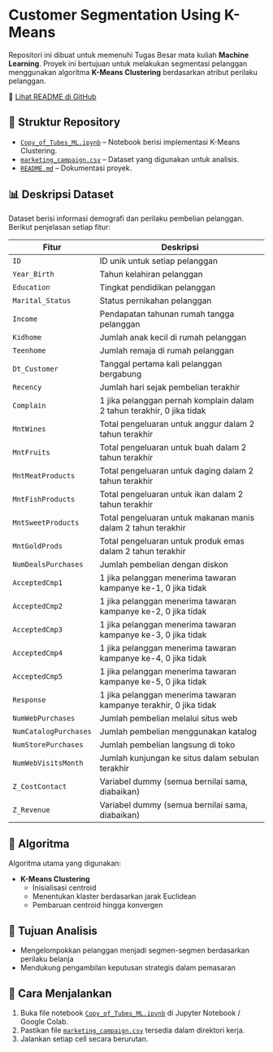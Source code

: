 # Customer Segmentation Using K-Means

Repositori ini dibuat untuk memenuhi Tugas Besar mata kuliah **Machine Learning**. Proyek ini bertujuan untuk melakukan segmentasi pelanggan menggunakan algoritma **K-Means Clustering** berdasarkan atribut perilaku pelanggan.

📄 [Lihat README di GitHub](https://github.com/auraauliaan/Customer-Segmentation-Using-K-Means/blob/main/README.md)

## 📁 Struktur Repository

- [`Copy_of_Tubes_ML.ipynb`](https://github.com/auraauliaan/Customer-Segmentation-Using-K-Means/blob/main/Copy_of_Tubes_ML.ipynb) – Notebook berisi implementasi K-Means Clustering.
- [`marketing_campaign.csv`](https://github.com/auraauliaan/Customer-Segmentation-Using-K-Means/blob/main/marketing_campaign.csv) – Dataset yang digunakan untuk analisis.
- [`README.md`](https://github.com/auraauliaan/Customer-Segmentation-Using-K-Means/blob/main/README.md) – Dokumentasi proyek.

## 📊 Deskripsi Dataset

Dataset berisi informasi demografi dan perilaku pembelian pelanggan. Berikut penjelasan setiap fitur:

| **Fitur**               | **Deskripsi**                                                                 |
|------------------------|-------------------------------------------------------------------------------|
| `ID`                   | ID unik untuk setiap pelanggan                                                |
| `Year_Birth`           | Tahun kelahiran pelanggan                                                     |
| `Education`            | Tingkat pendidikan pelanggan                                                  |
| `Marital_Status`       | Status pernikahan pelanggan                                                   |
| `Income`               | Pendapatan tahunan rumah tangga pelanggan                                     |
| `Kidhome`              | Jumlah anak kecil di rumah pelanggan                                          |
| `Teenhome`             | Jumlah remaja di rumah pelanggan                                              |
| `Dt_Customer`          | Tanggal pertama kali pelanggan bergabung                                      |
| `Recency`              | Jumlah hari sejak pembelian terakhir                                          |
| `Complain`             | 1 jika pelanggan pernah komplain dalam 2 tahun terakhir, 0 jika tidak         |
| `MntWines`             | Total pengeluaran untuk anggur dalam 2 tahun terakhir                         |
| `MntFruits`            | Total pengeluaran untuk buah dalam 2 tahun terakhir                           |
| `MntMeatProducts`      | Total pengeluaran untuk daging dalam 2 tahun terakhir                         |
| `MntFishProducts`      | Total pengeluaran untuk ikan dalam 2 tahun terakhir                           |
| `MntSweetProducts`     | Total pengeluaran untuk makanan manis dalam 2 tahun terakhir                  |
| `MntGoldProds`         | Total pengeluaran untuk produk emas dalam 2 tahun terakhir                    |
| `NumDealsPurchases`    | Jumlah pembelian dengan diskon                                                |
| `AcceptedCmp1`         | 1 jika pelanggan menerima tawaran kampanye ke-1, 0 jika tidak                 |
| `AcceptedCmp2`         | 1 jika pelanggan menerima tawaran kampanye ke-2, 0 jika tidak                 |
| `AcceptedCmp3`         | 1 jika pelanggan menerima tawaran kampanye ke-3, 0 jika tidak                 |
| `AcceptedCmp4`         | 1 jika pelanggan menerima tawaran kampanye ke-4, 0 jika tidak                 |
| `AcceptedCmp5`         | 1 jika pelanggan menerima tawaran kampanye ke-5, 0 jika tidak                 |
| `Response`             | 1 jika pelanggan menerima tawaran kampanye terakhir, 0 jika tidak            |
| `NumWebPurchases`      | Jumlah pembelian melalui situs web                                           |
| `NumCatalogPurchases`  | Jumlah pembelian menggunakan katalog                                          |
| `NumStorePurchases`    | Jumlah pembelian langsung di toko                                             |
| `NumWebVisitsMonth`    | Jumlah kunjungan ke situs dalam sebulan terakhir                              |
| `Z_CostContact`        | Variabel dummy (semua bernilai sama, diabaikan)                              |
| `Z_Revenue`            | Variabel dummy (semua bernilai sama, diabaikan)                              |

## 🧠 Algoritma

Algoritma utama yang digunakan:
- **K-Means Clustering**
  - Inisialisasi centroid
  - Menentukan klaster berdasarkan jarak Euclidean
  - Pembaruan centroid hingga konvergen

## 🎯 Tujuan Analisis

- Mengelompokkan pelanggan menjadi segmen-segmen berdasarkan perilaku belanja
- Mendukung pengambilan keputusan strategis dalam pemasaran

## 🚀 Cara Menjalankan

1. Buka file notebook [`Copy_of_Tubes_ML.ipynb`](https://github.com/auraauliaan/Customer-Segmentation-Using-K-Means/blob/main/Copy_of_Tubes_ML.ipynb) di Jupyter Notebook / Google Colab.
2. Pastikan file [`marketing_campaign.csv`](https://github.com/auraauliaan/Customer-Segmentation-Using-K-Means/blob/main/marketing_campaign.csv) tersedia dalam direktori kerja.
3. Jalankan setiap cell secara berurutan.
